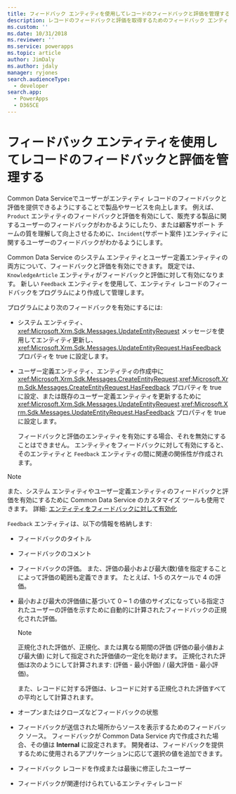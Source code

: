 ```yaml
---
title: フィードバック エンティティを使用してレコードのフィードバックと評価を管理する (Common Data Service) | Microsoft Docs
description: レコードのフィードバックと評価を取得するためのフィードバック エンティティについて説明します。
ms.custom: ''
ms.date: 10/31/2018
ms.reviewer: ''
ms.service: powerapps
ms.topic: article
author: JimDaly
ms.author: jdaly
manager: ryjones
search.audienceType:
  - developer
search.app:
  - PowerApps
  - D365CE
---
```

# <a name="use-the-feedback-entity-to-manage-feedback-and-ratings-for-records"></a>フィードバック エンティティを使用してレコードのフィードバックと評価を管理する

Common Data Serviceでユーザーがエンティティ レコードのフィードバックと評価を提供できるようにすることで製品やサービスを向上します。 例えば、`Product` エンティティのフィードバックと評価を有効にして、販売する製品に関するユーザーのフィードバックがわかるようにしたり、または顧客サポート チームの質を理解して向上させるために、`Incident`(サポート案件 )エンティティに関するユーザーのフィードバックがわかるようにします。  
  
 Common Data Service のシステム エンティティとユーザー定義エンティティの両方について、フィードバックと評価を有効にできます。 既定では、`KnowledgeArticle` エンティティがフィードバックと評価に対して有効になります。 新しい `Feedback` エンティティを使用して、エンティティ レコードのフィードバックをプログラムにより作成して管理します。  
  
 プログラムにより次のフィードバックを有効にするには:  
  
- システム エンティティ、<xref:Microsoft.Xrm.Sdk.Messages.UpdateEntityRequest> メッセージを使用してエンティティ更新し、<xref:Microsoft.Xrm.Sdk.Messages.UpdateEntityRequest.HasFeedback> プロパティを true に設定します。  
  
- ユーザー定義エンティティ、エンティティの作成中に <xref:Microsoft.Xrm.Sdk.Messages.CreateEntityRequest>.<xref:Microsoft.Xrm.Sdk.Messages.CreateEntityRequest.HasFeedback>  プロパティを true に設定、または既存のユーザー定義エンティティを更新するために<xref:Microsoft.Xrm.Sdk.Messages.UpdateEntityRequest>.<xref:Microsoft.Xrm.Sdk.Messages.UpdateEntityRequest.HasFeedback> プロパティを true に設定します。  
  
  フィードバックと評価のエンティティを有効にする場合、それを無効にすることはできません。 エンティティをフィードバックに対して有効にすると、そのエンティティと `Feedback` エンティティの間に関連の関係性が作成されます。  
  
> [!NOTE]
>  また、システム エンティティやユーザー定義エンティティのフィードバックと評価を有効にするために Common Data Service のカスタマイズ ツールも使用できます。 詳細: [エンティティをフィードバックに対して有効化](http://go.microsoft.com/fwlink/p/?LinkId=785436)  
  
 `Feedback` エンティティは、以下の情報を格納します:  
  
- フィードバックのタイトル  
  
- フィードバックのコメント  
  
- フィードバックの評価。 また、評価の最小および最大(数)値を指定することによって評価の範囲も定義できます。 たとえば、1-5 のスケールで 4 の評価。  
  
- 最小および最大の評価値に基づいて 0 ~ 1 の値のサイズになっている指定されたユーザーの評価を示すために自動的に計算されたフィードバックの正規化された評価。  
  
  > [!NOTE]
  >  正規化された評価が、正規化、または異なる期間の評価 (評価の最小値および最大値) に対して指定された評価値の一定化を助けます。 正規化された評価は次のようにして計算されます: (評価 - 最小評価) / (最大評価  - 最小評価)。  
  >   
  >  また、レコードに対する評価は、レコードに対する正規化された評価すべての平均として計算されます。  
  
- オープンまたはクローズなどフィードバックの状態  
  
- フィードバックが送信された場所からソースを表示するためのフィードバック ソース。 フィードバックが Common Data Service 内で作成された場合、その値は **Internal** に設定されます。 開発者は、フィードバックを提供するために使用されるアプリケーションに応じて選択の値を追加できます。  
  
- フィードバック レコードを作成または最後に修正したユーザー  
  
- フィードバックが関連付けられているエンティティレコード  
  